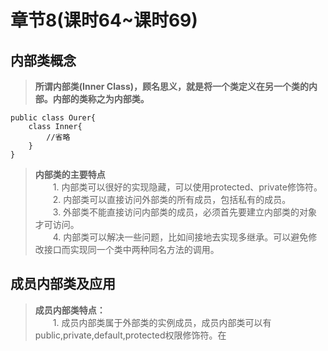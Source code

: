 # 章节8(课时64~课时69)  
## 内部类概念  
> **所谓内部类(Inner Class)，顾名思义，就是将一个类定义在另一个类的内部。内部的类称之为内部类。**   
```
public class Ourer{
    class Inner{
        //省略
    }
}
```
> **内部类的主要特点**    
> &ensp;&ensp;&ensp;&ensp;1. 内部类可以很好的实现隐藏，可以使用protected、private修饰符。   
> &ensp;&ensp;&ensp;&ensp;2. 内部类可以直接访问外部类的所有成员，包括私有的成员。   
> &ensp;&ensp;&ensp;&ensp;3. 外部类不能直接访问内部类的成员，必须首先要建立内部类的对象才可访问。   
> &ensp;&ensp;&ensp;&ensp;4. 内部类可以解决一些问题，比如间接地去实现多继承。可以避免修改接口而实现同一个类中两种同名方法的调用。   
## 成员内部类及应用   
> **成员内部类特点：**    
> &ensp;&ensp;&ensp;&ensp;1. 成员内部类属于外部类的实例成员，成员内部类可以有public,private,default,protected权限修饰符。在
     
